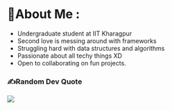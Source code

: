 # 💫About Me :
- Undergraduate student at IIT Kharagpur
- Second love is messing around with frameworks
- Struggling hard with data structures and algorithms
- Passionate about all techy things XD
- Open to collaborating on fun projects. 
 

### ✍️Random Dev Quote
![](https://quotes-github-readme.vercel.app/api?type=horizontal&theme=radical)




